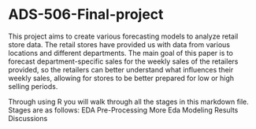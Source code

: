 # ADS-506-Final-project

This project aims to create various forecasting models to analyze retail store data. The retail stores have provided us with data from various locations and different departments. The main goal of this paper is to forecast department-specific sales for the weekly sales of the retailers provided, so the retailers can better understand what influences their weekly sales, allowing for stores to be better prepared for low or high selling periods.

Through using R you will walk through all the stages in this markdown file. 
Stages are as follows:
EDA
Pre-Processing 
More Eda
Modeling
Results
Discussions
